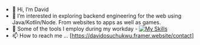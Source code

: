 - 👋 Hi, I’m David
- 👀 I’m interested in exploring backend engineering for the web using Java/Kotlin/Node. From websites to apps as well as games.
- 🌱 Some of the tools I employ during my workday - [![My Skills](https://skillicons.dev/icons?i=js,html,css,java,kotlin,spring,mongo,node)](https://skillicons.dev)
- 📫 How to reach me ... [https://davidosuchukwu.framer.website/contact]

<!---
dvco-xx/dvco-xx is a ✨ special ✨ repository because its `README.md` (this file) appears on your GitHub profile.
You can click the Preview link to take a look at your changes.
--->
